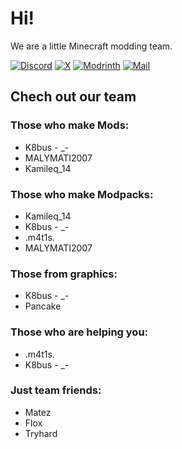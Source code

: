 # Hi!
We are a little Minecraft modding team.

[![Discord](https://badgen.net/badge/Join/Discord/?icon=discord)](https://discord.gg/gDrPpXb8qG)
[![X](https://badgen.net/badge/Follow/X.com/black)](https://x.com/Ancient_Team_)
[![Modrinth](https://badgen.net/badge/Visit/Modrinth/1bd96a)](https://modrinth.com/organization/ancient-team)
[![Mail](https://badgen.net/badge/Send/Mail/red)](mailto:AncientTeam@proton.me)

## Chech out our team
### Those who make Mods:
* K8bus - _-
* MALYMATI2007
* Kamileq_14
### Those who make Modpacks:
* Kamileq_14
* K8bus - _-
* .m4t1s.
* MALYMATI2007
### Those from graphics:
* K8bus - _-
* Pancake
### Those who are helping you:
* .m4t1s.
* K8bus - _-
### Just team friends:
* Matez
* Flox
* Tryhard
